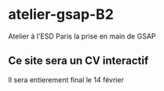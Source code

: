 # atelier-gsap-B2
Atelier à l'ESD Paris la prise en main de GSAP

## Ce site sera un CV interactif
Il sera entierement final le 14 février
